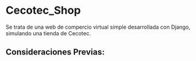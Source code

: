 # Cecotec_Shop

Se trata de una web de compercio virtual simple desarrollada con Django, simulando una tienda de Cecotec. 

## Consideraciones Previas:
